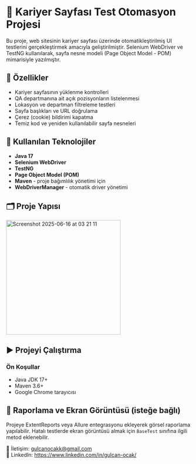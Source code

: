 # 🧪  Kariyer Sayfası Test Otomasyon Projesi

Bu proje, web sitesinin kariyer sayfası üzerinde otomatikleştirilmiş UI testlerini gerçekleştirmek amacıyla geliştirilmiştir. Selenium WebDriver ve TestNG kullanılarak, sayfa nesne modeli (Page Object Model - POM) mimarisiyle yazılmıştır.

## 🚀 Özellikler

- Kariyer sayfasının yüklenme kontrolleri
- QA departmanına ait açık pozisyonların listelenmesi
- Lokasyon ve departman filtreleme testleri
- Sayfa başlıkları ve URL doğrulama
- Çerez (cookie) bildirimi kapatma
- Temiz kod ve yeniden kullanılabilir sayfa nesneleri

## 🧰 Kullanılan Teknolojiler

- **Java 17**
- **Selenium WebDriver**
- **TestNG**
- **Page Object Model (POM)**
- **Maven** - proje bağımlılık yönetimi için
- **WebDriverManager** - otomatik driver yönetimi

## 🗂 Proje Yapısı

<img width="312" alt="Screenshot 2025-06-16 at 03 21 11" src="https://github.com/user-attachments/assets/64c37925-d39d-4ba5-aa47-7c5a7324cdf2" />


## ▶️ Projeyi Çalıştırma

### Ön Koşullar

- Java JDK 17+
- Maven 3.6+
- Google Chrome tarayıcısı


## 📸 Raporlama ve Ekran Görüntüsü (isteğe bağlı)

Projeye ExtentReports veya Allure entegrasyonu ekleyerek görsel raporlama yapılabilir. Hatalı testlerde ekran görüntüsü almak için `BaseTest` sınıfına ilgili metod eklenebilir.



📧 İletişim: gulcanocakk@gmail.com  
📌 LinkedIn: https://www.linkedin.com/in/gulcan-ocak/

